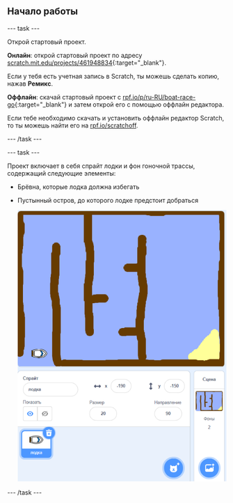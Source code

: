 ## Начало работы

--- task ---

Открой стартовый проект.

**Онлайн**: открой стартовый проект по адресу [scratch.mit.edu/projects/461948834](https://scratch.mit.edu/projects/461948834){:target="_blank"}.

Если у тебя есть учетная запись в Scratch, ты можешь сделать копию, нажав **Ремикс**.

**Оффлайн**: скачай стартовый проект с [rpf.io/p/ru-RU/boat-race-go](https://rpf.io/p/ru-RU/boat-race-go){:target="_blank"} и затем открой его с помощью оффлайн редактора.

Если тебе необходимо скачать и установить оффлайн редактор Scratch, то ты можешь найти его на [rpf.io/scratchoff](https://rpf.io/scratchoff).

--- /task ---

--- task ---

Проект включает в себя спрайт лодки и фон гоночной трассы, содержащий следующие элементы:

- Брёвна, которые лодка должна избегать
- Пустынный остров, до которого лодке предстоит добраться
    
    ![скриншот](images/boat-starter.png)

--- /task ---
